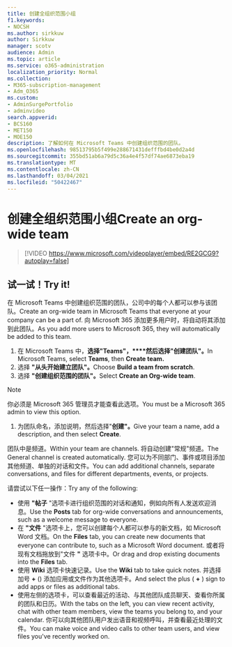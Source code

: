 ```yaml
---
title: 创建全组织范围小组
f1.keywords:
- NOCSH
ms.author: sirkkuw
author: Sirkkuw
manager: scotv
audience: Admin
ms.topic: article
ms.service: o365-administration
localization_priority: Normal
ms.collection:
- M365-subscription-management
- Adm_O365
ms.custom:
- AdminSurgePortfolio
- adminvideo
search.appverid:
- BCS160
- MET150
- MOE150
description: 了解如何在 Microsoft Teams 中创建组织范围的团队。
ms.openlocfilehash: 98513795b5f499e288671431defffbd4be0d2a4d
ms.sourcegitcommit: 355bd51ab6a79d5c36a4e4f57df74ae6873eba19
ms.translationtype: MT
ms.contentlocale: zh-CN
ms.lasthandoff: 03/04/2021
ms.locfileid: "50422467"
---
```

# <a name="create-an-org-wide-team"></a><span data-ttu-id="124ed-103">创建全组织范围小组</span><span class="sxs-lookup"><span data-stu-id="124ed-103">Create an org-wide team</span></span>

> [!VIDEO https://www.microsoft.com/videoplayer/embed/RE2GCG9?autoplay=false]

## <a name="try-it"></a><span data-ttu-id="124ed-104">试一试！</span><span class="sxs-lookup"><span data-stu-id="124ed-104">Try it!</span></span>

<span data-ttu-id="124ed-105">在 Microsoft Teams 中创建组织范围的团队，公司中的每个人都可以参与该团队。</span><span class="sxs-lookup"><span data-stu-id="124ed-105">Create an org-wide team in Microsoft Teams that everyone at your company can be a part of.</span></span> <span data-ttu-id="124ed-106">向 Microsoft 365 添加更多用户时，将自动将其添加到此团队。</span><span class="sxs-lookup"><span data-stu-id="124ed-106">As you add more users to Microsoft 365, they will automatically be added to this team.</span></span>

1. <span data-ttu-id="124ed-107">在 Microsoft Teams 中，**选择"Teams"，\*\*\*\*然后选择"创建团队"。**</span><span class="sxs-lookup"><span data-stu-id="124ed-107">In Microsoft Teams, select  **Teams**, then **Create team.**</span></span>
2. <span data-ttu-id="124ed-108">选择 **"从头开始建立团队"。**</span><span class="sxs-lookup"><span data-stu-id="124ed-108">Choose  **Build a team from scratch**.</span></span>
3. <span data-ttu-id="124ed-109">选择 **"创建组织范围的团队"。**</span><span class="sxs-lookup"><span data-stu-id="124ed-109">Select  **Create an Org-wide team**.</span></span>

> [!NOTE]
> <span data-ttu-id="124ed-110">你必须是 Microsoft 365 管理员才能查看此选项。</span><span class="sxs-lookup"><span data-stu-id="124ed-110">You must be a Microsoft 365 admin to view this option.</span></span>

1. <span data-ttu-id="124ed-111">为团队命名，添加说明，然后选择"**创建"。**</span><span class="sxs-lookup"><span data-stu-id="124ed-111">Give your team a name, add a description, and then select  **Create**.</span></span>

<span data-ttu-id="124ed-112">团队中是频道。</span><span class="sxs-lookup"><span data-stu-id="124ed-112">Within your team are channels.</span></span> <span data-ttu-id="124ed-113">将自动创建"常规"频道。</span><span class="sxs-lookup"><span data-stu-id="124ed-113">The General channel is created automatically.</span></span> <span data-ttu-id="124ed-114">您可以为不同部门、事件或项目添加其他频道、单独的对话和文件。</span><span class="sxs-lookup"><span data-stu-id="124ed-114">You can add additional channels, separate conversations, and files for different departments, events, or projects.</span></span>

<span data-ttu-id="124ed-115">请尝试以下任一操作：</span><span class="sxs-lookup"><span data-stu-id="124ed-115">Try any of the following:</span></span>

- <span data-ttu-id="124ed-116">使用  **"帖子** "选项卡进行组织范围的对话和通知，例如向所有人发送欢迎消息。</span><span class="sxs-lookup"><span data-stu-id="124ed-116">Use the  **Posts** tab for org-wide conversations and announcements, such as a welcome message to everyone.</span></span>
- <span data-ttu-id="124ed-117">在  **"文件** "选项卡上，您可以创建每个人都可以参与的新文档，如 Microsoft Word 文档。</span><span class="sxs-lookup"><span data-stu-id="124ed-117">On the  **Files** tab, you can create new documents that everyone can contribute to, such as a Microsoft Word document.</span></span> <span data-ttu-id="124ed-118">或者将现有文档拖放到"文件  **"** 选项卡中。</span><span class="sxs-lookup"><span data-stu-id="124ed-118">Or drag and drop existing documents into the  **Files** tab.</span></span>
- <span data-ttu-id="124ed-119">使用  **Wiki** 选项卡快速记录。</span><span class="sxs-lookup"><span data-stu-id="124ed-119">Use the  **Wiki** tab to take quick notes.</span></span> <span data-ttu-id="124ed-120">并选择加号 **+** () 添加应用或文件作为其他选项卡。</span><span class="sxs-lookup"><span data-stu-id="124ed-120">And select the plus ( **+** ) sign to add apps or files as additional tabs.</span></span>
- <span data-ttu-id="124ed-121">使用左侧的选项卡，可以查看最近的活动、与其他团队成员聊天、查看你所属的团队和日历。</span><span class="sxs-lookup"><span data-stu-id="124ed-121">With the tabs on the left, you can view recent activity, chat with other team members, view the teams you belong to, and your calendar.</span></span> <span data-ttu-id="124ed-122">你可以向其他团队用户发出语音和视频呼叫，并查看最近处理的文件。</span><span class="sxs-lookup"><span data-stu-id="124ed-122">You can make voice and video calls to other team users, and view files you've recently worked on.</span></span>